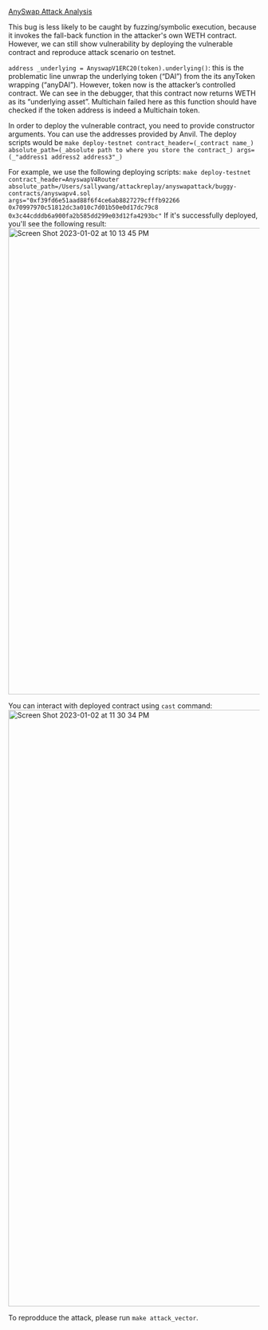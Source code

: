 [AnySwap Attack Analysis](https://medium.com/zengo/without-permit-multichains-exploit-explained-8417e8c1639b)

This bug is less likely to be caught by fuzzing/symbolic execution, because it invokes the fall-back function in the attacker's own WETH
contract. However, we can still show vulnerability by deploying the vulnerable contract and reproduce attack scenario on testnet.

`address _underlying = AnyswapV1ERC20(token).underlying()`: this is the problematic line unwrap the underlying token (“DAI”) from 
the its anyToken wrapping (“anyDAI”). However, token now is the attacker’s controlled contract. We can see in the debugger,
that this contract now returns WETH as its “underlying asset”. 
Multichain failed here as this function should have checked if the token address is indeed a Multichain token. 

In order to deploy the vulnerable contract, you need to provide constructor arguments. You can use the addresses provided by Anvil. 
The deploy scripts would be `make deploy-testnet contract_header=(_contract name_) absolute_path=(_absolute path to where you store the contract_)
args=(_"address1 address2 address3"_)`

For example, we use the following deploying scripts: `make deploy-testnet contract_header=AnyswapV4Router absolute_path=/Users/sallywang/attackreplay/anyswapattack/buggy-contracts/anyswapv4.sol args="0xf39fd6e51aad88f6f4ce6ab8827279cfffb92266 0x70997970c51812dc3a010c7d01b50e0d17dc79c8 0x3c44cdddb6a900fa2b585dd299e03d12fa4293bc"`
If it's successfully deployed, you'll see the following result: 
<img width="936" alt="Screen Shot 2023-01-02 at 10 13 45 PM" src="https://user-images.githubusercontent.com/60257613/210295792-75de9efe-1a63-4ec1-badf-842274776a01.png">

You can interact with deployed contract using `cast` command: 
<img width="1197" alt="Screen Shot 2023-01-02 at 11 30 34 PM" src="https://user-images.githubusercontent.com/60257613/210300307-ef6b71d9-e280-445b-8ce2-fe991f062396.png">

To reprodduce the attack, please run `make attack_vector`.
